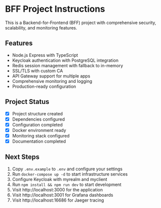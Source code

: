 # BFF Project Instructions

This is a Backend-for-Frontend (BFF) project with comprehensive security, scalability, and monitoring features.

## Features

- Node.js Express with TypeScript
- Keycloak authentication with PostgreSQL integration
- Redis session management with fallback to in-memory
- SSL/TLS with custom CA
- API Gateway support for multiple apps
- Comprehensive monitoring and logging
- Production-ready configuration

## Project Status

- [x] Project structure created
- [x] Dependencies configured
- [x] Configuration completed
- [x] Docker environment ready
- [x] Monitoring stack configured
- [x] Documentation completed

## Next Steps

1. Copy `.env.example` to `.env` and configure your settings
2. Run `docker-compose up -d` to start infrastructure services
3. Configure Keycloak with myrealm and myclient
4. Run `npm install && npm run dev` to start development
5. Visit http://localhost:3000 for the application
6. Visit http://localhost:3001 for Grafana dashboards
7. Visit http://localhost:16686 for Jaeger tracing

